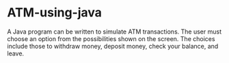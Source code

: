 # ATM-using-java
A Java program can be written to simulate ATM transactions. The user must choose an option from the possibilities shown on the screen. The choices include those to withdraw money, deposit money, check your balance, and leave.
